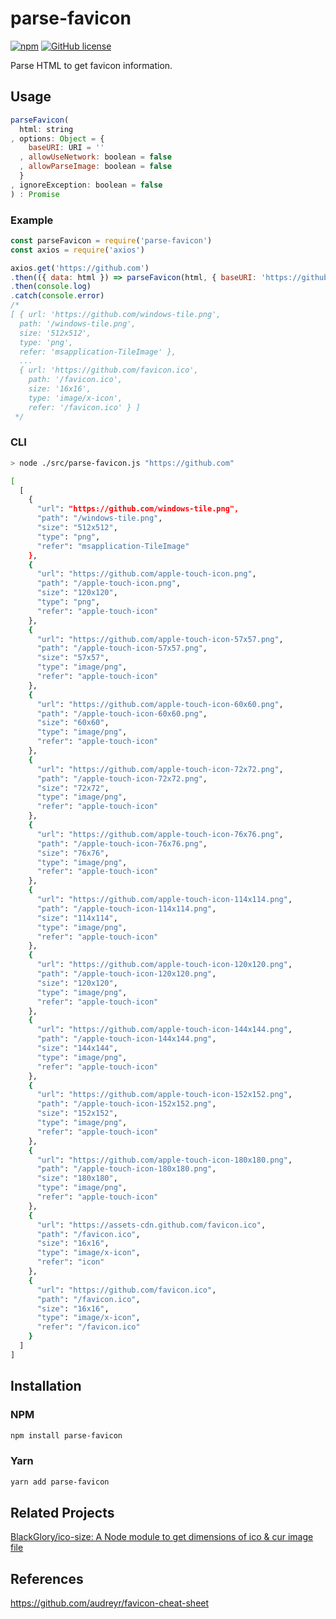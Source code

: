 # parse-favicon

[![npm](https://img.shields.io/npm/v/parse-favicon.svg?maxAge=2592000)](https://www.npmjs.com/package/parse-favicon)
[![GitHub license](https://img.shields.io/badge/license-MIT-blue.svg)](https://raw.githubusercontent.com/BlackGlory/parse-favicon/master/LICENSE)

Parse HTML to get favicon information.

## Usage

```js
parseFavicon(
  html: string
, options: Object = {
    baseURI: URI = ''
  , allowUseNetwork: boolean = false
  , allowParseImage: boolean = false
  }
, ignoreException: boolean = false
) : Promise
```

### Example

```js
const parseFavicon = require('parse-favicon')
const axios = require('axios')

axios.get('https://github.com')
.then(({ data: html }) => parseFavicon(html, { baseURI: 'https://github.com', allowUseNetwork: true, allowParseImage: true }))
.then(console.log)
.catch(console.error)
/*
[ { url: 'https://github.com/windows-tile.png',
  path: '/windows-tile.png',
  size: '512x512',
  type: 'png',
  refer: 'msapplication-TileImage' },
  ...
  { url: 'https://github.com/favicon.ico',
    path: '/favicon.ico',
    size: '16x16',
    type: 'image/x-icon',
    refer: '/favicon.ico' } ]
 */
```

### CLI

```sh
> node ./src/parse-favicon.js "https://github.com"

[
  [
    {
      "url": "https://github.com/windows-tile.png",
      "path": "/windows-tile.png",
      "size": "512x512",
      "type": "png",
      "refer": "msapplication-TileImage"
    },
    {
      "url": "https://github.com/apple-touch-icon.png",
      "path": "/apple-touch-icon.png",
      "size": "120x120",
      "type": "png",
      "refer": "apple-touch-icon"
    },
    {
      "url": "https://github.com/apple-touch-icon-57x57.png",
      "path": "/apple-touch-icon-57x57.png",
      "size": "57x57",
      "type": "image/png",
      "refer": "apple-touch-icon"
    },
    {
      "url": "https://github.com/apple-touch-icon-60x60.png",
      "path": "/apple-touch-icon-60x60.png",
      "size": "60x60",
      "type": "image/png",
      "refer": "apple-touch-icon"
    },
    {
      "url": "https://github.com/apple-touch-icon-72x72.png",
      "path": "/apple-touch-icon-72x72.png",
      "size": "72x72",
      "type": "image/png",
      "refer": "apple-touch-icon"
    },
    {
      "url": "https://github.com/apple-touch-icon-76x76.png",
      "path": "/apple-touch-icon-76x76.png",
      "size": "76x76",
      "type": "image/png",
      "refer": "apple-touch-icon"
    },
    {
      "url": "https://github.com/apple-touch-icon-114x114.png",
      "path": "/apple-touch-icon-114x114.png",
      "size": "114x114",
      "type": "image/png",
      "refer": "apple-touch-icon"
    },
    {
      "url": "https://github.com/apple-touch-icon-120x120.png",
      "path": "/apple-touch-icon-120x120.png",
      "size": "120x120",
      "type": "image/png",
      "refer": "apple-touch-icon"
    },
    {
      "url": "https://github.com/apple-touch-icon-144x144.png",
      "path": "/apple-touch-icon-144x144.png",
      "size": "144x144",
      "type": "image/png",
      "refer": "apple-touch-icon"
    },
    {
      "url": "https://github.com/apple-touch-icon-152x152.png",
      "path": "/apple-touch-icon-152x152.png",
      "size": "152x152",
      "type": "image/png",
      "refer": "apple-touch-icon"
    },
    {
      "url": "https://github.com/apple-touch-icon-180x180.png",
      "path": "/apple-touch-icon-180x180.png",
      "size": "180x180",
      "type": "image/png",
      "refer": "apple-touch-icon"
    },
    {
      "url": "https://assets-cdn.github.com/favicon.ico",
      "path": "/favicon.ico",
      "size": "16x16",
      "type": "image/x-icon",
      "refer": "icon"
    },
    {
      "url": "https://github.com/favicon.ico",
      "path": "/favicon.ico",
      "size": "16x16",
      "type": "image/x-icon",
      "refer": "/favicon.ico"
    }
  ]
]
```

## Installation

### NPM

```sh
npm install parse-favicon
```

### Yarn

```sh
yarn add parse-favicon
```

## Related Projects

[BlackGlory/ico-size: A Node module to get dimensions of ico & cur image file](https://github.com/BlackGlory/ico-size)

## References

https://github.com/audreyr/favicon-cheat-sheet
